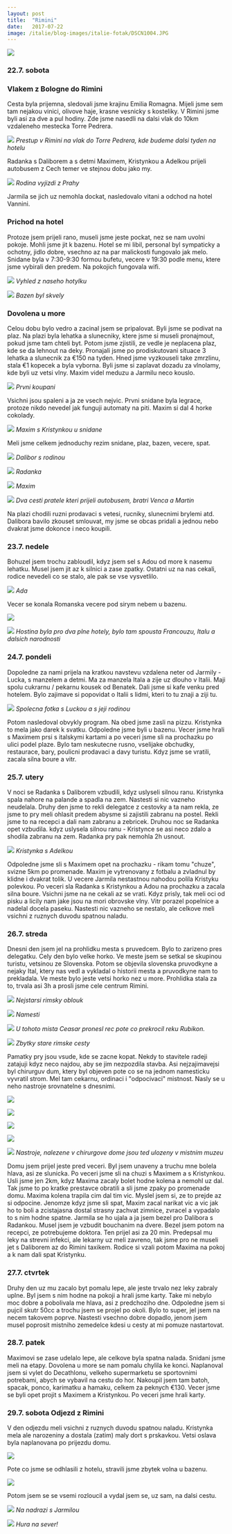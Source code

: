 ```yaml
---
layout: post
title:  "Rimini"
date:   2017-07-22
image: /italie/blog-images/italie-fotak/DSCN1004.JPG
---
```

![](/italie/blog-images/italie-fotak/DSCN1004.JPG)


### 22.7. sobota 

### Vlakem z Bologne do Rimini
Cesta byla prijemna, sledovali jsme krajinu Emilia Romagna. Mijeli jsme sem tam nejakou vinici, olivove haje, krasne vesnicky s kosteliky. V Rimini jsme byli asi za dve a pul hodiny. Zde jsme nasedli na dalsi vlak do 10km vzdaleneho mestecka Torre Pedrera.

![](/italie/blog-images/iphone/IMG_1606.JPG)
*Prestup v Rimini na vlak do Torre Pedrera, kde budeme dalsi tyden na hotelu*

Radanka s Daliborem a s detmi Maximem, Kristynkou a Adelkou prijeli autobusem z Cech temer ve stejnou dobu jako my. 

![](/italie/blog-images/iphone/IMG_1590.JPG)
*Rodina vyjizdi z Prahy*

Jarmila se jich uz nemohla dockat, nasledovalo vitani a odchod na hotel Vannini. 

### Prichod na hotel
Protoze jsem prijeli rano, museli jsme jeste pockat, nez se nam uvolni pokoje. Mohli jsme jit k bazenu.  Hotel se mi libil, personal byl sympaticky a ochotny, jidlo dobre, vsechno az na par malickosti fungovalo jak melo. Snidane byla v 7:30-9:30 formou bufetu, vecere v 19:30 podle menu, ktere jsme vybirali den predem. Na pokojich fungovala wifi.

![](/italie/blog-images/italie-fotak/DSCN1003.JPG)
*Vyhled z naseho hotylku*

![](/italie/blog-images/italie-fotak/DSCN1056.JPG)
*Bazen byl skvely*

### Dovolena u more
Celou dobu bylo vedro a zacinal jsem se pripalovat. Byli jsme se podivat na plaz. Na plazi byla lehatka a slunecniky, ktere jsme si museli pronajmout, pokud jsme tam chteli byt. Potom jsme zjistili, ze vedle je neplacena plaz, kde se da lehnout na deky. Pronajali jsme po prodiskutovani situace 3 lehatka a slunecnik za €150 na tyden. Hned jsme vyzkouseli take zmrzlinu, stala €1 kopecek a byla vyborna. Byli jsme si zaplavat dozadu za vlnolamy, kde byli uz vetsi vlny. Maxim videl meduzu a Jarmilu neco kouslo. 

![](/italie/blog-images/italie-fotak/DSCN1005.JPG)
*Prvni koupani*

Vsichni jsou spaleni a ja ze vsech nejvic.
Prvni snidane byla legrace, protoze nikdo nevedel jak funguji automaty na piti. Maxim si dal 4 horke cokolady.

![](/italie/blog-images/iphone/IMG_1645.JPG)
*Maxim s Kristynkou u snidane*

Meli jsme celkem jednoduchy rezim snidane, plaz, bazen, vecere, spat.

![](/italie/blog-images/italie-fotak/DSCN1017.JPG)
*Dalibor s rodinou*

![](/italie/blog-images/italie-fotak/DSCN1044.JPG)
*Radanka*

![](/italie/blog-images/italie-fotak/DSCN1039.JPG)
*Maxim*

![](/italie/blog-images/italie-fotak/DSCN1055.JPG)
*Dva cesti pratele kteri prijeli autobusem, bratri Venca a Martin*

Na plazi chodili ruzni prodavaci s vetesi, rucniky, slunecnimi brylemi atd. Dalibora bavilo zkouset smlouvat, my jsme se obcas pridali a jednou nebo dvakrat jsme dokonce i neco koupili.

### 23.7. nedele
Bohuzel jsem trochu zabloudil, kdyz jsem sel s Adou od more k nasemu lehatku. Musel jsem jit az k silnici a zase zpatky. Ostatni uz na nas cekali, rodice nevedeli co se stalo, ale pak se vse vysvetlilo.

![](/italie/blog-images/italie-fotak/DSCN1008.JPG)
*Ada*

Vecer se konala Romanska vecere pod sirym nebem u bazenu.

![](/italie/blog-images/iphone/IMG_1619.JPG)

![](/italie/blog-images/iphone/IMG_1631.JPG)
*Hostina byla pro dva plne hotely, bylo tam spousta Francouzu, Italu a dalsich narodnosti*

### 24.7. pondeli
Dopoledne za nami prijela na kratkou navstevu vzdalena neter od Jarmily - Lucka, s manzelem a detmi. Ma za manzela Itala a zije uz dlouho v Italii. Maji spolu cukrarnu / pekarnu kousek od Benatek. Dali jsme si kafe venku pred hotelem. Bylo zajimave si popovidat o Italii s lidmi, kteri to tu znaji a ziji tu.  

![](/italie/blog-images/italie-fotak/DSCN1023.JPG)
*Spolecna fotka s Luckou a s jeji rodinou*

Potom nasledoval obvykly program. Na obed jsme zasli na pizzu. Kristynka to mela jako darek k svatku. Odpoledne jsme byli u bazenu. Vecer jsme hrali s Maximem prsi s italskymi kartami a po veceri jsme sli na prochazku po ulici podel plaze. Bylo tam neskutecne rusno, vselijake obchudky, restaurace, bary, poulicni prodavaci a davy turistu. Kdyz jsme se vratili, zacala silna boure a vitr.

### 25.7. utery
V noci se Radanka s Daliborem vzbudili, kdyz uslyseli silnou ranu. Kristynka spala nahore na palande a spadla na zem. Nastesti si nic vazneho neudelala. Druhy den jsme to rekli delegatce z cestovky a ta nam rekla, ze jsme to pry meli ohlasit predem abysme si zajistili zabranu na postel. Rekli jsme to na recepci a dali nam zabranu a zebricek. Druhou noc se Radanka opet vzbudila. kdyz uslysela silnou ranu - Kristynce se asi neco zdalo a shodila zabranu na zem. Radanka pry pak nemohla 2h usnout.

![](/italie/blog-images/italie-fotak/DSCN1015.JPG)
*Kristynka s Adelkou*

Odpoledne jsme sli s Maximem opet na prochazku - rikam tomu "chuze", svizne 5km po promenade. Maxim je vytrenovany z fotbalu a zvladnul by klidne i dvakrat tolik. U vecere Jarmila nestastnou nahodou polila Kristyku polevkou. 
Po veceri sla Radanka s Kristynkou a Adou na prochazku a zacala silna boure. Vsichni jsme na ne cekali az se vrati. Kdyz prisly, tak meli oci od pisku a licily nam jake jsou na mori obrovske vlny. Vitr porazel popelnice a nadelal docela paseku. Nastesti nic vazneho se nestalo, ale celkove meli vsichni z ruznych duvodu spatnou naladu.

### 26.7. streda
Dnesni den jsem jel na prohlidku mesta s pruvedcem. Bylo to zarizeno pres delegatku. Cely den bylo velke horko. Ve meste jsem se setkal se skupinou turistu, vetsinou ze Slovenska. Potom se objevila slovenska pruvodkyne a nejaky Ital, ktery nas vedl a vykladal o historii mesta a pruvodkyne nam to prekladala. Ve meste bylo jeste vetsi horko nez u more. Prohlidka stala za to, trvala asi 3h a prosli jsme cele centrum Rimini.

![](/italie/blog-images/iphone/IMG_1657.JPG)
*Nejstarsi rimsky oblouk*

![](/italie/blog-images/iphone/IMG_1666.JPG)
*Namesti*

![](/italie/blog-images/iphone/IMG_1669.JPG)
*U tohoto mista Ceasar pronesl rec pote co prekrocil reku Rubikon.*

![](/italie/blog-images/iphone/IMG_1670.JPG)
*Zbytky stare rimske cesty*

Pamatky pry jsou vsude, kde se zacne kopat. Nekdy to stavitele radeji zatajuji kdyz neco najdou, aby se jim nezpozdila stavba. Asi nejzajimavejsi byl chirurguv dum, ktery byl objeven pote co se na jednom namesticku vyvratil strom. Mel tam cekarnu, ordinaci i "odpocivaci" mistnost. Nasly se u neho nastroje srovnatelne s dnesnimi.

![](/italie/blog-images/iphone/IMG_1686.JPG)

![](/italie/blog-images/iphone/IMG_1688.JPG)

![](/italie/blog-images/iphone/IMG_1690.JPG)

![](/italie/blog-images/iphone/IMG_1692.JPG)

![](/italie/blog-images/iphone/IMG_1702.JPG)
*Nastroje, nalezene v chirurgove dome jsou ted ulozeny v mistnim muzeu*

Domu jsem prijel jeste pred veceri. Byl jsem unaveny a truchu mne bolela hlava, asi ze slunicka. Po veceri jsme sli na chuzi s Maximem a s Kristynkou. Usli jsme jen 2km, kdyz Maxima zacaly bolet hodne kolena a nemohl uz dal. Tak jsme to po kratke prestavce obratili a sli jsme zpaky po promenade domu. Maxima kolena trapila cim dal tim vic. Myslel jsem si, ze to prejde az si odpocine. Jenomze kdyz jsme sli spat, Maxim zacal narikat vic a vic jak ho to boli a zcistajasna dostal strasny zachvat zimnice, zvracel a vypadalo to s nim hodne spatne. Jarmila se ho ujala a ja jsem bezel pro Dalibora s Radankou. Musel jsem je vzbudit bouchanim na dvere. Bezel jsem potom na recepci, ze potrebujeme doktora. Ten prijel asi za 20 min. Predepsal mu leky na strevni infekci, ale lekarny uz meli zavreno, tak jsme pro ne museli jet s Daliborem az do Rimini taxikem. Rodice si vzali potom Maxima na pokoj a k nam dali spat Kristynku. 

### 27.7. ctvrtek
Druhy den uz mu zacalo byt pomalu lepe, ale jeste trvalo nez leky zabraly uplne. Byl jsem s nim hodne na pokoji a hrali jsme karty. Take mi nebylo moc dobre a pobolivala me hlava, asi z predchoziho dne. 
Odpoledne jsem si pujcil skutr 50cc a trochu jsem se projel po okoli. Bylo to super, jel jsem na necem takovem poprve. Nastesti vsechno dobre dopadlo, jenom jsem musel poprosit mistniho zemedelce kdesi u cesty at mi pomuze nastartovat.

### 28.7. patek
Maximovi se zase udelalo lepe, ale celkove byla spatna nalada. Snidani jsme meli na etapy. Dovolena u more se nam pomalu chylila ke konci. Naplanoval jsem si vylet do Decathlonu, velkeho supermarketu se sportovnimi potrebami, abych se vybavil na cestu do hor. Nakoupil jsem tam batoh, spacak, ponco, karimatku a hamaku, celkem za peknych €130.
Vecer jsme se byli opet projit s Maximem a Kristynkou. Po veceri jsme hrali karty.

### 29.7. sobota Odjezd z Rimini
V den odjezdu meli vsichni z ruznych duvodu spatnou naladu. Kristynka mela ale narozeniny a dostala (zatim) maly dort s prskavkou. Vetsi oslava byla naplanovana po prijezdu domu. 

![](/italie/blog-images/iphone/IMG_1715.JPG)

Pote co jsme se odhlasili z hotelu, stravili jsme zbytek volna u bazenu. 

![](/italie/blog-images/iphone/IMG_1712.JPG)


Potom jsem se se vsemi rozloucil a vydal jsem se, uz sam, na dalsi cestu.

![](/italie/blog-images/iphone/IMG_1718.JPG)
*Na nadrazi s Jarmilou*

![](/italie/blog-images/iphone/IMG_1717.JPG)
*Hura na sever!*

